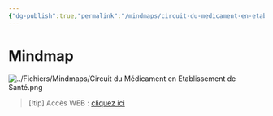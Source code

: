 ```yaml
---
{"dg-publish":true,"permalink":"/mindmaps/circuit-du-medicament-en-etablissement-de-sante/","tags":["mindmaps"],"noteIcon":""}
---
```



# Mindmap
![../Fichiers/Mindmaps/Circuit du Médicament en Etablissement de Santé.png](/img/user/Fichiers/Mindmaps/Circuit%20du%20M%C3%A9dicament%20en%20Etablissement%20de%20Sant%C3%A9.png)
> [!tip] Accès WEB : [cliquez ici](https://mindmapai.app/mind-map/circuit-du-médicament-en-etablissement-de-santé-0cf1ac08)